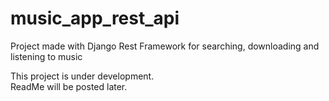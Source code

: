 # music_app_rest_api
Project made with Django Rest Framework for searching, downloading and listening to music

This project is under development.<br>
ReadMe will be posted later.



<!--# Stack:
<li> Python
<li> Django
<li> Django Rest Framework
<li> PostgreSQL
<li> Docker
<li> Nginx
<li> JavaScript
<li> Kivy-->
